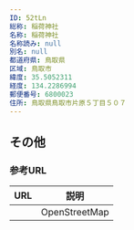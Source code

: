 ```yaml
---
ID: 52tLn
総称: 稲荷神社
名称: 稲荷神社
名称読み: null
別名: null
都道府県: 鳥取県
区域: 鳥取市
緯度: 35.5052311
経度: 134.2286994
郵便番号: 6800023
住所: 鳥取県鳥取市片原５丁目５０７
---
```


## その他

### 参考URL

| URL | 説明          |
| --- | ------------- |
|     | OpenStreetMap |
